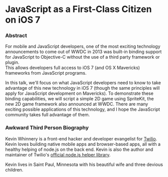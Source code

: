 # JavaScript as a First-Class Citizen on iOS 7

### Abstract
For mobile and JavaScript developers, one of the most exciting technology
announcements to come out of WWDC in 2013 was built-in binding support for 
JavaScript to Objective-C without the use of a third party framework or plugin.  
This allows developers full access to iOS 7 (and OS X Mavericks) frameworks from 
JavaScript programs.

In this talk, we'll focus on what JavaScript developers need to know to take
advantage of this new technology in iOS 7 (though the same principles will
apply for JavaScript development on Mavericks).  To demonstrate these binding
capabilities, we will script a simple 2D game using SpriteKit, the new 2D
game framework also announced at WWDC.  There are many exciting possible
applications of this technology, and I hope the JavaScript community takes
full advantage of them.

### Awkward Third Person Biography
Kevin Whinnery is a front-end hacker and developer evangelist for
[Twilio](http://www.twilio.com).  Kevin loves building native mobile apps and 
browser-based apps, all with a healthy helping of node.js on the back end.
Kevin is also the author and maintainer of Twilio's 
[official node.js helper library](http://twilio.github.io/twilio-node/).

Kevin lives in Saint Paul, Minnesota with his beautiful wife and three devious 
children.